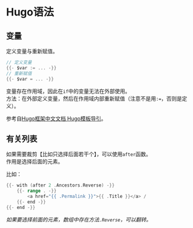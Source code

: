 # Hugo语法

## 变量

定义变量与重新赋值。

```go
// 定义变量
{{- $var := ... -}}
// 重新赋值
{{- $var = ... -}}
```

变量存在作用域，因此在`if`中的变量无法在外部使用。  
方法：在外部定义变量，然后在作用域内部重新赋值（注意不是用`:=`，否则是定义）。

参考自[Hugo框架中文文档 Hugo模板导引](https://www.andbible.com/post/hugo-templates-introduction/#variables)。

## 有关列表

如果需要裁剪【比如只选择后面若干个】，可以使用`after`函数。  
作用是选择后面的元素。

比如：

```go
{{- with (after 2 .Ancestors.Reverse) -}}
    {{- range . -}}
        <a href="{{ .Permalink }}">{{ .Title }}</a> /
    {{- end -}}
{{- end -}}
```

*如果要选择前面的元素，数组中存在方法`.Reverse`，可以翻转。*
